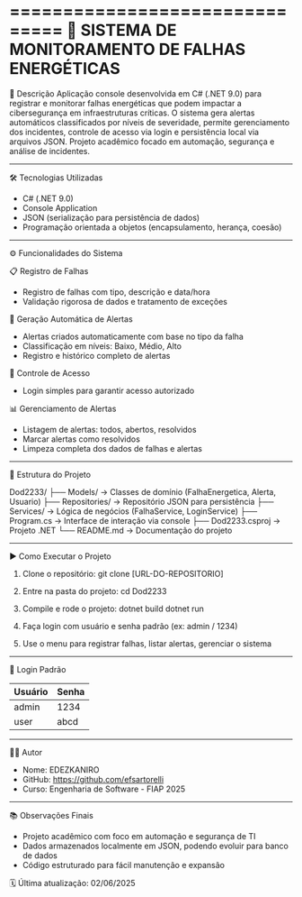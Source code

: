 ===============================
🚨 SISTEMA DE MONITORAMENTO DE FALHAS ENERGÉTICAS
===============================

📌 Descrição
Aplicação console desenvolvida em C# (.NET 9.0) para registrar e monitorar falhas energéticas que podem impactar a cibersegurança em infraestruturas críticas. O sistema gera alertas automáticos classificados por níveis de severidade, permite gerenciamento dos incidentes, controle de acesso via login e persistência local via arquivos JSON. Projeto acadêmico focado em automação, segurança e análise de incidentes.

---

🛠️ Tecnologias Utilizadas

- C# (.NET 9.0)
- Console Application
- JSON (serialização para persistência de dados)
- Programação orientada a objetos (encapsulamento, herança, coesão)

---

⚙️ Funcionalidades do Sistema

📋 Registro de Falhas
- Registro de falhas com tipo, descrição e data/hora
- Validação rigorosa de dados e tratamento de exceções

🚨 Geração Automática de Alertas
- Alertas criados automaticamente com base no tipo da falha
- Classificação em níveis: Baixo, Médio, Alto
- Registro e histórico completo de alertas

👤 Controle de Acesso
- Login simples para garantir acesso autorizado

📊 Gerenciamento de Alertas
- Listagem de alertas: todos, abertos, resolvidos
- Marcar alertas como resolvidos
- Limpeza completa dos dados de falhas e alertas

---

📁 Estrutura do Projeto

Dod2233/
├── Models/                → Classes de domínio (FalhaEnergetica, Alerta, Usuario)
├── Repositories/          → Repositório JSON para persistência
├── Services/              → Lógica de negócios (FalhaService, LoginService)
├── Program.cs             → Interface de interação via console
├── Dod2233.csproj         → Projeto .NET
└── README.md              → Documentação do projeto

---

▶️ Como Executar o Projeto

1. Clone o repositório:
   git clone [URL-DO-REPOSITORIO]

2. Entre na pasta do projeto:
   cd Dod2233

3. Compile e rode o projeto:
   dotnet build
   dotnet run

4. Faça login com usuário e senha padrão (ex: admin / 1234)
5. Use o menu para registrar falhas, listar alertas, gerenciar o sistema

---

👥 Login Padrão

Usuário | Senha
--------|-------
admin   | 1234
user    | abcd

---

👨‍💻 Autor

- Nome: EDEZKANIRO
- GitHub: https://github.com/efsartorelli
- Curso: Engenharia de Software - FIAP 2025

---

📚 Observações Finais

- Projeto acadêmico com foco em automação e segurança de TI
- Dados armazenados localmente em JSON, podendo evoluir para banco de dados
- Código estruturado para fácil manutenção e expansão

🗓️ Última atualização: 02/06/2025
